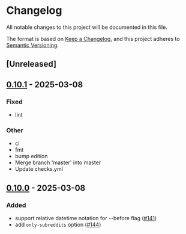 # Changelog

All notable changes to this project will be documented in this file.

The format is based on [Keep a Changelog](https://keepachangelog.com/en/1.0.0/),
and this project adheres to [Semantic Versioning](https://semver.org/spec/v2.0.0.html).

## [Unreleased]

## [0.10.1](https://github.com/carlosonunez/shreddit/compare/v0.10.0...v0.10.1) - 2025-03-08

### Fixed

- lint

### Other

- ci
- fmt
- bump edition
- Merge branch 'master' into master
- Update checks.yml

## [0.10.0](https://github.com/andrewbanchich/shreddit/compare/v0.9.11...v0.10.0) - 2025-03-08

### Added

- support relative datetime notation for --before flag ([#141](https://github.com/andrewbanchich/shreddit/pull/141))
- add `only-subreddits` option ([#144](https://github.com/andrewbanchich/shreddit/pull/144))


